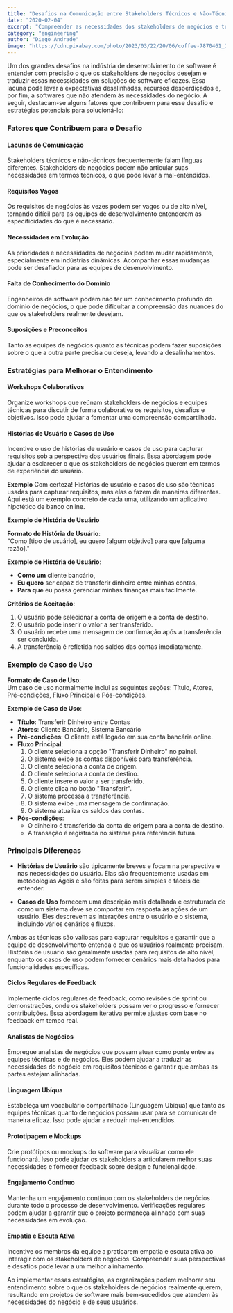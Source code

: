 ```yaml
---
title: "Desafios na Comunicação entre Stakeholders Técnicos e Não-Técnicos"
date: "2020-02-04"
excerpt: "Compreender as necessidades dos stakeholders de negócios e traduzi-las em soluções de software eficazes é um grande desafio no desenvolvimento de software."
category: "engineering"
author: "Diego Andrade"
image: "https://cdn.pixabay.com/photo/2023/03/22/20/06/coffee-7870461_1280.jpg"
---
```


Um dos grandes desafios na indústria de desenvolvimento de software é entender com precisão o que os stakeholders de negócios desejam e traduzir essas necessidades em soluções de software eficazes. Essa lacuna pode levar a expectativas desalinhadas, recursos desperdiçados e, por fim, a softwares que não atendem às necessidades do negócio. A seguir, destacam-se alguns fatores que contribuem para esse desafio e estratégias potenciais para solucioná-lo:

### Fatores que Contribuem para o Desafio

#### Lacunas de Comunicação
Stakeholders técnicos e não-técnicos frequentemente falam línguas diferentes. Stakeholders de negócios podem não articular suas necessidades em termos técnicos, o que pode levar a mal-entendidos.

#### Requisitos Vagos
Os requisitos de negócios às vezes podem ser vagos ou de alto nível, tornando difícil para as equipes de desenvolvimento entenderem as especificidades do que é necessário.

#### Necessidades em Evolução
As prioridades e necessidades de negócios podem mudar rapidamente, especialmente em indústrias dinâmicas. Acompanhar essas mudanças pode ser desafiador para as equipes de desenvolvimento.

#### Falta de Conhecimento do Domínio
Engenheiros de software podem não ter um conhecimento profundo do domínio de negócios, o que pode dificultar a compreensão das nuances do que os stakeholders realmente desejam.

#### Suposições e Preconceitos
Tanto as equipes de negócios quanto as técnicas podem fazer suposições sobre o que a outra parte precisa ou deseja, levando a desalinhamentos.

### Estratégias para Melhorar o Entendimento

#### Workshops Colaborativos
Organize workshops que reúnam stakeholders de negócios e equipes técnicas para discutir de forma colaborativa os requisitos, desafios e objetivos. Isso pode ajudar a fomentar uma compreensão compartilhada.

#### Histórias de Usuário e Casos de Uso
Incentive o uso de histórias de usuário e casos de uso para capturar requisitos sob a perspectiva dos usuários finais. Essa abordagem pode ajudar a esclarecer o que os stakeholders de negócios querem em termos de experiência do usuário.

**Exemplo**
Com certeza! Histórias de usuário e casos de uso são técnicas usadas para capturar requisitos, mas elas o fazem de maneiras diferentes. Aqui está um exemplo concreto de cada uma, utilizando um aplicativo hipotético de banco online.

**Exemplo de História de Usuário**

**Formato de História de Usuário**:  
"Como [tipo de usuário], eu quero [algum objetivo] para que [alguma razão]."

**Exemplo de História de Usuário**:
- **Como um** cliente bancário,  
- **Eu quero** ser capaz de transferir dinheiro entre minhas contas,  
- **Para que** eu possa gerenciar minhas finanças mais facilmente.

**Critérios de Aceitação**:
1. O usuário pode selecionar a conta de origem e a conta de destino.
2. O usuário pode inserir o valor a ser transferido.
3. O usuário recebe uma mensagem de confirmação após a transferência ser concluída.
4. A transferência é refletida nos saldos das contas imediatamente.

### Exemplo de Caso de Uso

**Formato de Caso de Uso**:  
Um caso de uso normalmente inclui as seguintes seções: Título, Atores, Pré-condições, Fluxo Principal e Pós-condições.

**Exemplo de Caso de Uso**:
- **Título**: Transferir Dinheiro entre Contas
- **Atores**: Cliente Bancário, Sistema Bancário
- **Pré-condições**: O cliente está logado em sua conta bancária online.
- **Fluxo Principal**:
  1. O cliente seleciona a opção "Transferir Dinheiro" no painel.
  2. O sistema exibe as contas disponíveis para transferência.
  3. O cliente seleciona a conta de origem.
  4. O cliente seleciona a conta de destino.
  5. O cliente insere o valor a ser transferido.
  6. O cliente clica no botão "Transferir".
  7. O sistema processa a transferência.
  8. O sistema exibe uma mensagem de confirmação.
  9. O sistema atualiza os saldos das contas.
- **Pós-condições**:
  - O dinheiro é transferido da conta de origem para a conta de destino.
  - A transação é registrada no sistema para referência futura.

### Principais Diferenças

- **Histórias de Usuário** são tipicamente breves e focam na perspectiva e nas necessidades do usuário. Elas são frequentemente usadas em metodologias Ágeis e são feitas para serem simples e fáceis de entender.
  
- **Casos de Uso** fornecem uma descrição mais detalhada e estruturada de como um sistema deve se comportar em resposta às ações de um usuário. Eles descrevem as interações entre o usuário e o sistema, incluindo vários cenários e fluxos.

Ambas as técnicas são valiosas para capturar requisitos e garantir que a equipe de desenvolvimento entenda o que os usuários realmente precisam. Histórias de usuário são geralmente usadas para requisitos de alto nível, enquanto os casos de uso podem fornecer cenários mais detalhados para funcionalidades específicas.

#### Ciclos Regulares de Feedback
Implemente ciclos regulares de feedback, como revisões de sprint ou demonstrações, onde os stakeholders possam ver o progresso e fornecer contribuições. Essa abordagem iterativa permite ajustes com base no feedback em tempo real.

#### Analistas de Negócios
Empregue analistas de negócios que possam atuar como ponte entre as equipes técnicas e de negócios. Eles podem ajudar a traduzir as necessidades do negócio em requisitos técnicos e garantir que ambas as partes estejam alinhadas.

#### Linguagem Ubíqua
Estabeleça um vocabulário compartilhado (Linguagem Ubíqua) que tanto as equipes técnicas quanto de negócios possam usar para se comunicar de maneira eficaz. Isso pode ajudar a reduzir mal-entendidos.

#### Prototipagem e Mockups
Crie protótipos ou mockups do software para visualizar como ele funcionará. Isso pode ajudar os stakeholders a articularem melhor suas necessidades e fornecer feedback sobre design e funcionalidade.

#### Engajamento Contínuo
Mantenha um engajamento contínuo com os stakeholders de negócios durante todo o processo de desenvolvimento. Verificações regulares podem ajudar a garantir que o projeto permaneça alinhado com suas necessidades em evolução.

#### Empatia e Escuta Ativa
Incentive os membros da equipe a praticarem empatia e escuta ativa ao interagir com os stakeholders de negócios. Compreender suas perspectivas e desafios pode levar a um melhor alinhamento.

Ao implementar essas estratégias, as organizações podem melhorar seu entendimento sobre o que os stakeholders de negócios realmente querem, resultando em projetos de software mais bem-sucedidos que atendem às necessidades do negócio e de seus usuários.
